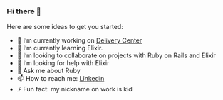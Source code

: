 ### Hi there 👋

Here are some ideas to get you started:

- 🔭 I’m currently working on [Delivery Center](https://www.deliverycenter.com/)
- 🌱 I’m currently learning Elixir.
- 👯 I’m looking to collaborate on projects with Ruby on Rails and Elixir
- 🤔 I’m looking for help with Elixir
- 💬 Ask me about Ruby
- 📫 How to reach me: [Linkedin](https://www.linkedin.com/in/wagcsantos/)
- ⚡ Fun fact: my nickname on work is kid


